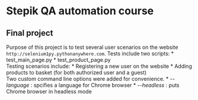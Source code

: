 # Stepik QA automation course

## Final project

Purpose of this project is to test several user scenarios on the website
`http://selenium1py.pythonanywhere.com`. Tests include two scripts:
 	* test_main_page.py
 	* test_product_page.py
<br>
Testing scenarios include:
 	* Registering a new user on the website
 	* Adding products to basket (for both authorized user and a guest)
<br>
Two custom command line options were added for convenience.
 	* *--language* : spcifies a language for Chrome browser
 	* *--headless* : puts Chrome browser in headless mode

